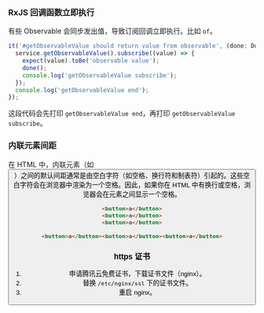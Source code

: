 ### RxJS 回调函数立即执行

有些 Observable 会同步发出值，导致订阅回调立即执行。比如 `of`。

```ts
it('#getObservableValue should return value from observable', (done: DoneFn) => {
  service.getObservableValue().subscribe((value) => {
    expect(value).toBe('observable value');
    done();
    console.log('getObservableValue subscribe');
  });
  console.log('getObservableValue end');
});
```

这段代码会先打印 `getObservableValue end`，再打印 `getObservableValue subscribe`。

### 内联元素间距

在 HTML 中，内联元素（如 <button>）之间的默认间距通常是由空白字符（如空格、换行符和制表符）引起的。这些空白字符会在浏览器中渲染为一个空格。因此，如果你在 HTML 中有换行或空格，浏览器会在元素之间显示一个空格。

```html
<button>a</button>
<button>a</button>
<button>a</button>
```

```html
<button>a</button><button>a</button><button>a</button>
```

### https 证书

1. 申请腾讯云免费证书，下载证书文件（nginx）。
2. 替换 `/etc/nginx/ssl` 下的证书文件。
3. 重启 nginx。
